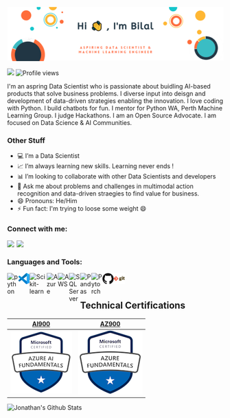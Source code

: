 
<!-- Banner -->

<img src="https://github.com/mbilalshaikh/mbilalshaikh/blob/main/github-banner.PNG" alt="banner that says Michelle Sandford - empty stack developer, Tedx Speaker and Microsoftie alongside a photo of Michelle">

<!-- Followers Count and Views Count -->
![](https://img.shields.io/github/followers/mbilalshaikh?label=Followers&style=flat-square)
![Profile views](https://gpvc.arturio.dev/mbilalshaikh)


<!--
**mbilalshaikh/mbilalshaikh** is a ✨ _special_ ✨ repository because its `README.md` (this file) appears on your GitHub profile.

Here are some ideas to get you started:
-->

<!-- Profile Blurb -->

I'm an aspring Data Scientist who is passionate about buidling AI-based products that solve business problems. I diverse input into deisgn and development of data-driven strategies enabling the innovation. I love coding with  Python. I build chatbots for fun. I mentor for Python WA, Perth Machine Learning Group. I judge Hackathons. I am an Open Source Advocate. I am focused on  Data Science & AI Communities.

### Other Stuff
- 💻 I’m a Data Scientist
- 📈 I’m always learning new skills. Learning never ends !
- 📊 I’m looking to collaborate with other Data Scientists and developers 
- 💬 Ask me about problems and challenges in multimodal action recognition and data-driven straegies to find value for business.
- 😄 Pronouns: He/Him
- ⚡ Fun fact: I'm trying to loose some weight 😄

### Connect with me:

[<img align="left"  width="22px" src="https://cdn.jsdelivr.net/npm/simple-icons@3.4.0/icons/linkedin.svg" />](https://www.linkedin.com/in/mbshaikh/)
[<img align="left"  width="22px" src="https://cdn.jsdelivr.net/npm/simple-icons@3.4.0/icons/twitter.svg" />](https://twitter.com/onlyBilalShaikh)

<br />

### Languages and Tools:

<img align="left" alt="python" width="26px" src="https://cdn3.iconfinder.com/data/icons/logos-and-brands-adobe/512/267_Python-512.png" />

<img align="left" alt="visual studio code" width="26px" src="https://raw.githubusercontent.com/github/explore/80688e429a7d4ef2fca1e82350fe8e3517d3494d/topics/visual-studio-code/visual-studio-code.png" />

[<img align="left" alt="Scikit-learn" width="40px" src="https://upload.wikimedia.org/wikipedia/commons/0/05/Scikit_learn_logo_small.svg" />](https://scikit-learn.org/stable/)

<img align="left" alt="Azure" width="26px" src="https://www.parkmycloud.com/wp-content/uploads/2018/02/Azure_.png" />

<img align="left" alt="AWS" width="26px" src="https://cdn.jsdelivr.net/npm/simple-icons@3.4.0/icons/amazonaws.svg" />

<img align="left" alt="SQLServer" width="26px" src="https://img.icons8.com/color/2x/microsoft-sql-server.png" />

<img align="left" alt="Pandas" width="26px" src="https://cdn.jsdelivr.net/npm/simple-icons@3.4.0/icons/pandas.svg" />

<img align="left" alt="Pytorch" width="26px" src="https://cdn.jsdelivr.net/npm/simple-icons@3.4.0/icons/pytorch.svg" />

<img align="left" alt="GitHub" width="26px" src="https://raw.githubusercontent.com/github/explore/78df643247d429f6cc873026c0622819ad797942/topics/github/github.png" />

<img align="left" alt="Git" width="26px" src="https://raw.githubusercontent.com/github/explore/80688e429a7d4ef2fca1e82350fe8e3517d3494d/topics/git/git.png" />

<br />
<br />


<!-- Social Links -->


## Technical Certifications

|[**AI900**](https://www.credly.com/badges/fe2e47af-6c3e-4bfd-ab97-c81ba7a6fecd/public_url)|[**AZ900**](https://www.credly.com/badges/9c173792-8fb9-4b76-bfac-c26e4ca5d9f3/public_url)|
|:---:|:---:|
![AI900](https://github.com/mbilalshaikh/mbilalshaikh/blob/main/microsoft-certified-azure-ai-fundamentals.png)|![AZ900](https://github.com/mbilalshaikh/mbilalshaikh/blob/main/microsoft-certified-azure-fundamentals.png)|



<!--dashboards-->

<img align="left" alt="Jonathan's Github Stats" src="https://github-readme-stats.vercel.app/api?username=mbilalshaikh&show_icons=true&hide_border=true" />

